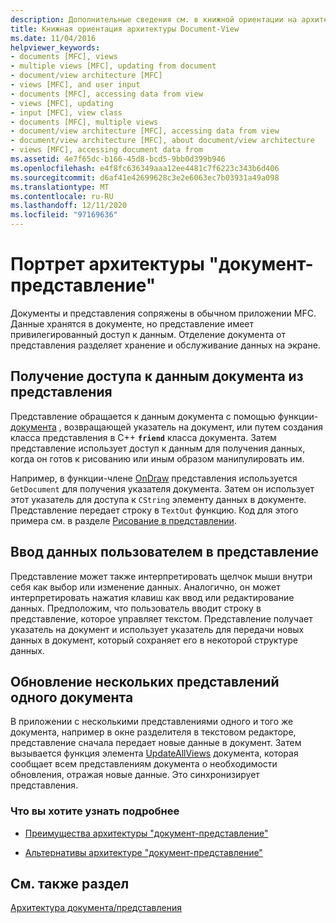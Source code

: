 ```yaml
---
description: Дополнительные сведения см. в книжной ориентации на архитектуру "документ-представление"
title: Книжная ориентация архитектуры Document-View
ms.date: 11/04/2016
helpviewer_keywords:
- documents [MFC], views
- multiple views [MFC], updating from document
- document/view architecture [MFC]
- views [MFC], and user input
- documents [MFC], accessing data from view
- views [MFC], updating
- input [MFC], view class
- documents [MFC], multiple views
- document/view architecture [MFC], accessing data from view
- document/view architecture [MFC], about document/view architecture
- views [MFC], accessing document data from
ms.assetid: 4e7f65dc-b166-45d8-bcd5-9bb0d399b946
ms.openlocfilehash: e4f8fc636349aaa12ee4481c7f6223c343b6d406
ms.sourcegitcommit: d6af41e42699628c3e2e6063ec7b03931a49a098
ms.translationtype: MT
ms.contentlocale: ru-RU
ms.lasthandoff: 12/11/2020
ms.locfileid: "97169636"
---
```

# <a name="a-portrait-of-the-documentview-architecture"></a>Портрет архитектуры "документ-представление"

Документы и представления сопряжены в обычном приложении MFC. Данные хранятся в документе, но представление имеет привилегированный доступ к данным. Отделение документа от представления разделяет хранение и обслуживание данных на экране.

## <a name="gaining-access-to-document-data-from-the-view"></a>Получение доступа к данным документа из представления

Представление обращается к данным документа с помощью функции- [документа](reference/cview-class.md#getdocument) , возвращающей указатель на документ, или путем создания класса представления в C++ **`friend`** класса документа. Затем представление использует доступ к данным для получения данных, когда он готов к рисованию или иным образом манипулировать им.

Например, в функции-члене [OnDraw](reference/cview-class.md#ondraw) представления используется `GetDocument` для получения указателя документа. Затем он использует этот указатель для доступа к `CString` элементу данных в документе. Представление передает строку в `TextOut` функцию. Код для этого примера см. в разделе [Рисование в представлении](drawing-in-a-view.md).

## <a name="user-input-to-the-view"></a>Ввод данных пользователем в представление

Представление может также интерпретировать щелчок мыши внутри себя как выбор или изменение данных. Аналогично, он может интерпретировать нажатия клавиш как ввод или редактирование данных. Предположим, что пользователь вводит строку в представление, которое управляет текстом. Представление получает указатель на документ и использует указатель для передачи новых данных в документ, который сохраняет его в некоторой структуре данных.

## <a name="updating-multiple-views-of-the-same-document"></a>Обновление нескольких представлений одного документа

В приложении с несколькими представлениями одного и того же документа, например в окне разделителя в текстовом редакторе, представление сначала передает новые данные в документ. Затем вызывается функция элемента [UpdateAllViews](reference/cdocument-class.md#updateallviews) документа, которая сообщает всем представлениям документа о необходимости обновления, отражая новые данные. Это синхронизирует представления.

### <a name="what-do-you-want-to-know-more-about"></a>Что вы хотите узнать подробнее

- [Преимущества архитектуры "документ-представление"](advantages-of-the-document-view-architecture.md)

- [Альтернативы архитектуре "документ-представление"](alternatives-to-the-document-view-architecture.md)

## <a name="see-also"></a>См. также раздел

[Архитектура документа/представления](document-view-architecture.md)
